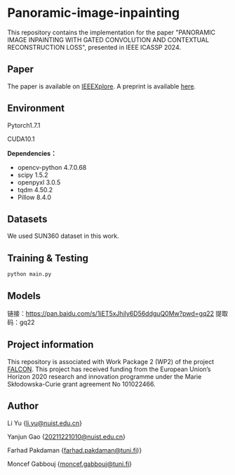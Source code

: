 # Panoramic-image-inpainting

This repository contains the implementation for the paper "PANORAMIC IMAGE INPAINTING WITH GATED CONVOLUTION AND CONTEXTUAL RECONSTRUCTION LOSS", presented in IEEE ICASSP 2024.

## Paper
The paper is available on [IEEEXplore](https://ieeexplore.ieee.org/document/10446469). A preprint is available [here](https://arxiv.org/abs/2402.02936).

## **Environment**

Pytorch1.7.1 

CUDA10.1

**Dependencies：**

- opencv-python 4.7.0.68
- scipy 1.5.2
- openpyxl 3.0.5
- tqdm 4.50.2
- Pillow  8.4.0 

## Datasets

We used SUN360 dataset in this work.

## **Training & Testing**

`python main.py`

## Models

链接：https://pan.baidu.com/s/1iET5xJhily6D56ddguQ0Mw?pwd=gq22 
提取码：gq22

## 

## Project information
This repository is associated with Work Package 2 (WP2) of the project [FALCON](https://www.tuni.fi/en/research/falcon). This project has received funding from the European Union’s Horizon 2020 research and innovation programme under the Marie Skłodowska-Curie grant agreement No 101022466.


## Author

Li Yu {li.yu@nuist.edu.cn}

Yanjun Gao {20211221010@nuist.edu.cn}

Farhad Pakdaman {farhad.pakdaman@tuni.fi)}

Moncef Gabbouj {moncef.gabbouj@tuni.fi}
